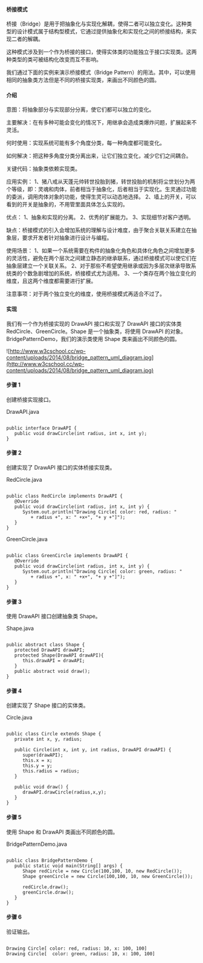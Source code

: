  
#### 桥接模式

 桥接（Bridge）是用于把抽象化与实现化解耦，使得二者可以独立变化。这种类型的设计模式属于结构型模式，它通过提供抽象化和实现化之间的桥接结构，来实现二者的解耦。

 这种模式涉及到一个作为桥接的接口，使得实体类的功能独立于接口实现类。这两种类型的类可被结构化改变而互不影响。

 我们通过下面的实例来演示桥接模式（Bridge Pattern）的用法。其中，可以使用相同的抽象类方法但是不同的桥接实现类，来画出不同颜色的圆。

 
#### 介绍

 意图：将抽象部分与实现部分分离，使它们都可以独立的变化。

 主要解决：在有多种可能会变化的情况下，用继承会造成类爆炸问题，扩展起来不灵活。

 何时使用：实现系统可能有多个角度分类，每一种角度都可能变化。

 如何解决：把这种多角度分类分离出来，让它们独立变化，减少它们之间耦合。

 关键代码：抽象类依赖实现类。

 应用实例： 1、猪八戒从天蓬元帅转世投胎到猪，转世投胎的机制将尘世划分为两个等级，即：灵魂和肉体，前者相当于抽象化，后者相当于实现化。生灵通过功能的委派，调用肉体对象的功能，使得生灵可以动态地选择。 2、墙上的开关，可以看到的开关是抽象的，不用管里面具体怎么实现的。

 优点： 1、抽象和实现的分离。 2、优秀的扩展能力。 3、实现细节对客户透明。 

 缺点：桥接模式的引入会增加系统的理解与设计难度，由于聚合关联关系建立在抽象层，要求开发者针对抽象进行设计与编程。

 使用场景： 1、如果一个系统需要在构件的抽象化角色和具体化角色之间增加更多的灵活性，避免在两个层次之间建立静态的继承联系，通过桥接模式可以使它们在抽象层建立一个关联关系。 2、对于那些不希望使用继承或因为多层次继承导致系统类的个数急剧增加的系统，桥接模式尤为适用。 3、一个类存在两个独立变化的维度，且这两个维度都需要进行扩展。 

 注意事项：对于两个独立变化的维度，使用桥接模式再适合不过了。

 
#### 实现

 我们有一个作为桥接实现的 DrawAPI 接口和实现了 DrawAPI 接口的实体类 RedCircle、GreenCircle。Shape 是一个抽象类，将使用 DrawAPI 的对象。BridgePatternDemo，我们的演示类使用 Shape 类来画出不同颜色的圆。

 ![http://www.w3cschool.cc/wp-content/uploads/2014/08/bridge_pattern_uml_diagram.jpg](http://www.w3cschool.cc/wp-content/uploads/2014/08/bridge_pattern_uml_diagram.jpg)
#### 步骤 1

 创建桥接实现接口。

 DrawAPI.java

 
```

public interface DrawAPI {
   public void drawCircle(int radius, int x, int y);
}

```
 
#### 步骤 2

 创建实现了 DrawAPI 接口的实体桥接实现类。

 RedCircle.java

 
```

public class RedCircle implements DrawAPI {
   @Override
   public void drawCircle(int radius, int x, int y) {
      System.out.println("Drawing Circle[ color: red, radius: "
         + radius +", x: " +x+", "+ y +"]");
   }
}

```
 GreenCircle.java

 
```

public class GreenCircle implements DrawAPI {
   @Override
   public void drawCircle(int radius, int x, int y) {
      System.out.println("Drawing Circle[ color: green, radius: "
         + radius +", x: " +x+", "+ y +"]");
   }
}

```
 
#### 步骤 3

 使用 DrawAPI 接口创建抽象类 Shape。

 Shape.java

 
```

public abstract class Shape {
   protected DrawAPI drawAPI;
   protected Shape(DrawAPI drawAPI){
      this.drawAPI = drawAPI;
   }
   public abstract void draw();	
}

```
 
#### 步骤 4

 创建实现了 Shape 接口的实体类。

 Circle.java

 
```

public class Circle extends Shape {
   private int x, y, radius;

   public Circle(int x, int y, int radius, DrawAPI drawAPI) {
      super(drawAPI);
      this.x = x;  
      this.y = y;  
      this.radius = radius;
   }

   public void draw() {
      drawAPI.drawCircle(radius,x,y);
   }
}

```
 
#### 步骤 5

 使用 Shape 和 DrawAPI 类画出不同颜色的圆。

 BridgePatternDemo.java

 
```

public class BridgePatternDemo {
   public static void main(String[] args) {
      Shape redCircle = new Circle(100,100, 10, new RedCircle());
      Shape greenCircle = new Circle(100,100, 10, new GreenCircle());

      redCircle.draw();
      greenCircle.draw();
   }
}

```
 
#### 步骤 6

 验证输出。

 
```

Drawing Circle[ color: red, radius: 10, x: 100, 100]
Drawing Circle[  color: green, radius: 10, x: 100, 100]

```
 

